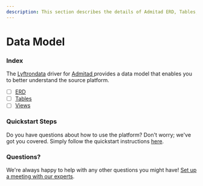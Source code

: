 ```yaml
---
description: This section describes the details of Admitad ERD, Tables, and Views.
---
```


# Data Model

### Index

The  [Lyftrondata](https://www.lyftrondata.com/) driver for [Admitad](https://www.lyftrondata.com/integration/admitad/)[ ](https://www.lyftrondata.com/integration/admitad/)provides a data model that enables you to better understand the source platform.

* [ ] [ERD](../../../marketing-analytics/admitad/data-model/erd.md)
* [ ] [Tables](../../../marketing-analytics/admitad/data-model/tables.md)
* [ ] [Views](../../../marketing-analytics/admitad/data-model/views.md)

### Quickstart Steps

Do you have questions about how to use the platform? Don't worry; we've got you covered. Simply follow the quickstart instructions [here](../../../../quickstart-steps.md).

### Questions? <a href="#questions" id="questions"></a>

We're always happy to help with any other questions you might have! [Set up a meeting with our experts](https://www.lyftrondata.com/book-a-meeting/).

